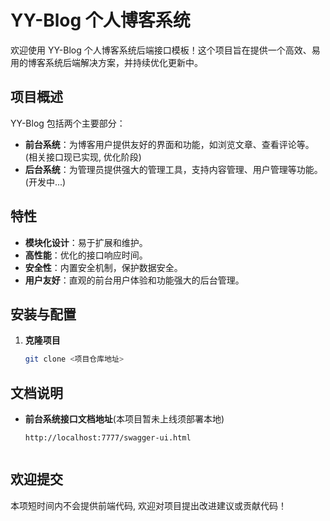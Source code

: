 # YY-Blog 个人博客系统

欢迎使用 YY-Blog 个人博客系统后端接口模板！这个项目旨在提供一个高效、易用的博客系统后端解决方案，并持续优化更新中。

## 项目概述

YY-Blog 包括两个主要部分：

- **前台系统**：为博客用户提供友好的界面和功能，如浏览文章、查看评论等。(相关接口现已实现, 优化阶段)
- **后台系统**：为管理员提供强大的管理工具，支持内容管理、用户管理等功能。(开发中...)

## 特性

- **模块化设计**：易于扩展和维护。
- **高性能**：优化的接口响应时间。
- **安全性**：内置安全机制，保护数据安全。
- **用户友好**：直观的前台用户体验和功能强大的后台管理。

## 安装与配置

1. **克隆项目**

   ```bash
   git clone <项目仓库地址>


## 文档说明

- **前台系统接口文档地址**(本项目暂未上线须部署本地)
  ```url
  http://localhost:7777/swagger-ui.html


## 欢迎提交
本项短时间内不会提供前端代码, 欢迎对项目提出改进建议或贡献代码！
